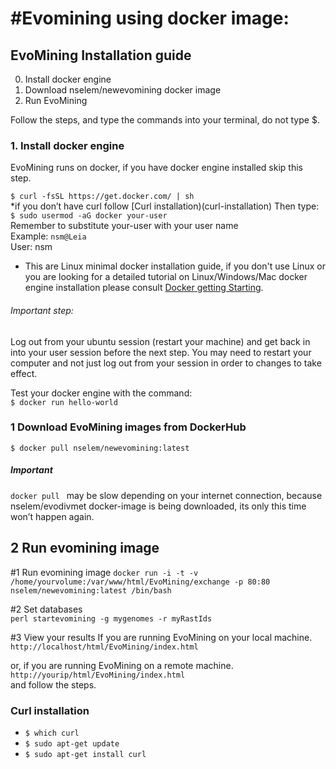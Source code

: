 #Evomining using docker image:
========================================
## EvoMining Installation guide

0. Install docker engine   
1. Download nselem/newevomining docker image  
2. Run EvoMining    

Follow the steps, and type the commands into your terminal, do not type $.  

### 1. Install docker engine  
EvoMining runs on docker, if you have docker engine installed skip this step.  

`$ curl -fsSL https://get.docker.com/ | sh `  
*if you don’t have curl follow [Curl installation)(curl-installation)
Then type:  
    `$ sudo usermod -aG docker your-user`  
Remember to substitute your-user with your user name    
Example: `nsm@Leia`  
User: nsm    

* This are Linux minimal docker installation guide, if you don't use Linux or you are looking for a detailed tutorial on Linux/Windows/Mac docker engine installation please consult [Docker getting Starting](https://docs.docker.com/linux/step_one/). 
    
  
###### Important step:   
Log out from your ubuntu session (restart your machine) and get back in into your user session before the next step.
You may need to restart your computer and not just log out from your session in order to changes to take effect.
  
Test your docker engine with the command:    
`$ docker run hello-world`    

### 1 Download EvoMining images from DockerHub  
`$ docker pull nselem/newevomining:latest  `    
  
##### Important    
`docker pull ` may be slow depending on your internet connection, because nselem/evodivmet docker-image is being downloaded, its only this time won’t happen again.    

## 2 Run evomining image  

#1 Run evomining image
 `docker run -i -t -v /home/yourvolume:/var/www/html/EvoMining/exchange -p 80:80 nselem/newevomining:latest /bin/bash`

#2 Set databases  
`perl startevomining -g mygenomes -r myRastIds`  

#3 View your results
If you are running EvoMining on your local machine.   
`http://localhost/html/EvoMining/index.html`   
   
or, if you are running EvoMining on a remote machine.   
`http://yourip/html/EvoMining/index.html`  
and follow the steps.  

### Curl installation
- `$ which curl`
- `$ sudo apt-get update`
- `$ sudo apt-get install curl`
